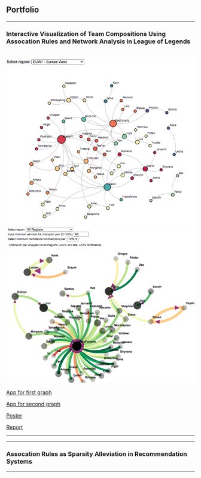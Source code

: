 ## Portfolio

---

### Interactive Visualization of Team Compositions Using Assocation Rules and Network Analysis in League of Legends
<br>
<img src="images/euw_graph2.png?raw=true"/><br>
<img src="images/conf_graph1.png?raw=true"/><br>

[App for first graph](https://cdaekim.github.io)<br>

[App for second graph](https://jrcairns123.github.io)<br>

[Poster](/pdfs/team139poster.pdf)<br>

[Report](/pdfs/team139report.pdf)<br>

---

---

### Assocation Rules as Sparsity Alleviation in Recommendation Systems

---
